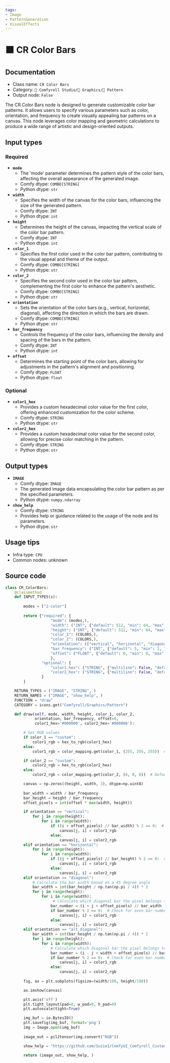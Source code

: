 ```yaml
---
tags:
- Image
- PatternGeneration
- VisualEffects
---
```


# 🟫 CR Color Bars
## Documentation
- Class name: `CR Color Bars`
- Category: `🧩 Comfyroll Studio/👾 Graphics/🌈 Pattern`
- Output node: `False`

The CR Color Bars node is designed to generate customizable color bar patterns. It allows users to specify various parameters such as color, orientation, and frequency to create visually appealing bar patterns on a canvas. This node leverages color mapping and geometric calculations to produce a wide range of artistic and design-oriented outputs.
## Input types
### Required
- **`mode`**
    - The 'mode' parameter determines the pattern style of the color bars, affecting the overall appearance of the generated image.
    - Comfy dtype: `COMBO[STRING]`
    - Python dtype: `str`
- **`width`**
    - Specifies the width of the canvas for the color bars, influencing the size of the generated pattern.
    - Comfy dtype: `INT`
    - Python dtype: `int`
- **`height`**
    - Determines the height of the canvas, impacting the vertical scale of the color bar pattern.
    - Comfy dtype: `INT`
    - Python dtype: `int`
- **`color_1`**
    - Specifies the first color used in the color bar pattern, contributing to the visual appeal and theme of the output.
    - Comfy dtype: `COMBO[STRING]`
    - Python dtype: `str`
- **`color_2`**
    - Specifies the second color used in the color bar pattern, complementing the first color to enhance the pattern's aesthetic.
    - Comfy dtype: `COMBO[STRING]`
    - Python dtype: `str`
- **`orientation`**
    - Sets the orientation of the color bars (e.g., vertical, horizontal, diagonal), affecting the direction in which the bars are drawn.
    - Comfy dtype: `COMBO[STRING]`
    - Python dtype: `str`
- **`bar_frequency`**
    - Controls the frequency of the color bars, influencing the density and spacing of the bars in the pattern.
    - Comfy dtype: `INT`
    - Python dtype: `int`
- **`offset`**
    - Determines the starting point of the color bars, allowing for adjustments in the pattern's alignment and positioning.
    - Comfy dtype: `FLOAT`
    - Python dtype: `float`
### Optional
- **`color1_hex`**
    - Provides a custom hexadecimal color value for the first color, offering enhanced customization for the color scheme.
    - Comfy dtype: `STRING`
    - Python dtype: `str`
- **`color2_hex`**
    - Provides a custom hexadecimal color value for the second color, allowing for precise color matching in the pattern.
    - Comfy dtype: `STRING`
    - Python dtype: `str`
## Output types
- **`IMAGE`**
    - Comfy dtype: `IMAGE`
    - The generated image data encapsulating the color bar pattern as per the specified parameters.
    - Python dtype: `numpy.ndarray`
- **`show_help`**
    - Comfy dtype: `STRING`
    - Provides help or guidance related to the usage of the node and its parameters.
    - Python dtype: `str`
## Usage tips
- Infra type: `CPU`
- Common nodes: unknown


## Source code
```python
class CR_ColorBars:
    @classmethod
    def INPUT_TYPES(s):
    
        modes = ["2-color"]
        
        return {"required": {
                    "mode": (modes,),
                    "width": ("INT", {"default": 512, "min": 64, "max": 4096}),
                    "height": ("INT", {"default": 512, "min": 64, "max": 4096}),
                    "color_1": (COLORS,),
                    "color_2": (COLORS,),
                    "orientation": (["vertical", "horizontal", "diagonal", "alt_diagonal"],), #added 135 angle for diagonals
                    "bar_frequency": ("INT", {"default": 5, "min": 1, "max":200, "step": 1}),
                    "offset": ("FLOAT", {"default": 0, "min": 0, "max":20, "step": 0.05}),
                    },              
                "optional": {
                    "color1_hex": ("STRING", {"multiline": False, "default": "#000000"}),
                    "color2_hex": ("STRING", {"multiline": False, "default": "#000000"}),
                }
        }

    RETURN_TYPES = ("IMAGE", "STRING", )
    RETURN_NAMES = ("IMAGE", "show_help", )
    FUNCTION = "draw"
    CATEGORY = icons.get("Comfyroll/Graphics/Pattern")

    def draw(self, mode, width, height, color_1, color_2, 
             orientation, bar_frequency, offset=0,
             color1_hex='#000000', color2_hex='#000000'):

        # Get RGB values 
        if color_1 == "custom":
            color1_rgb = hex_to_rgb(color1_hex)
        else:
            color1_rgb = color_mapping.get(color_1, (255, 255, 255))  # Default to white if the color is not found

        if color_2 == "custom":
            color2_rgb = hex_to_rgb(color2_hex)
        else:
            color2_rgb = color_mapping.get(color_2, (0, 0, 0))  # Default to black if the color is not found

        canvas = np.zeros((height, width, 3), dtype=np.uint8)
        
        bar_width = width / bar_frequency
        bar_height = height / bar_frequency
        offset_pixels = int(offset * max(width, height))

        if orientation == "vertical":
            for j in range(height):
                for i in range(width):
                    if ((i + offset_pixels) // bar_width) % 2 == 0:  # Check for even index
                        canvas[j, i] = color1_rgb
                    else:
                        canvas[j, i] = color2_rgb
        elif orientation == "horizontal":
            for j in range(height):
                for i in range(width):
                    if ((j + offset_pixels) // bar_height) % 2 == 0:  # Check for even index
                        canvas[j, i] = color1_rgb
                    else:
                        canvas[j, i] = color2_rgb                
        elif orientation == "diagonal":
            # Calculate the bar width based on a 45 degree angle 
            bar_width = int(bar_height / np.tan(np.pi / 4)) * 2
            for j in range(height): 
                for i in range(width):
                     # Calculate which diagonal bar the pixel belongs to with the offset
                    bar_number = (i + j + offset_pixels) // bar_width
                    if bar_number % 2 == 0:  # Check for even bar number
                        canvas[j, i] = color1_rgb
                    else:
                        canvas[j, i] = color2_rgb
        elif orientation == "alt_diagonal":
            bar_width = int(bar_height / np.tan(np.pi / 4)) * 2
            for j in range(height): 
                for i in range(width):
                    # Calculate which diagonal bar the pixel belongs to with the offset
                    bar_number = (i - j + width + offset_pixels) // bar_width
                    if bar_number % 2 == 0:  # Check for even bar number
                        canvas[j, i] = color1_rgb
                    else:
                        canvas[j, i] = color2_rgb
                
        fig, ax = plt.subplots(figsize=(width/100, height/100))

        ax.imshow(canvas)

        plt.axis('off')
        plt.tight_layout(pad=0, w_pad=0, h_pad=0)
        plt.autoscale(tight=True)

        img_buf = io.BytesIO()
        plt.savefig(img_buf, format='png')
        img = Image.open(img_buf)
        
        image_out = pil2tensor(img.convert("RGB"))

        show_help = "https://github.com/Suzie1/ComfyUI_Comfyroll_CustomNodes/wiki/Pattern-Nodes#cr-color-bars"

        return (image_out, show_help, )

```
